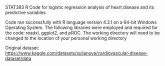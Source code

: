 STAT383 R Code for logistic regression analysis of heart disease and its predictive variables

Code ran successfully with R language version 4.3.1 on a 64-bit Windows Operating System. 
The following libraries were employed and required for the code: readxl, ggplot2,  and pROC.
The working directory will need to be changed to the location of your personal working directory

Original dataset: https://www.kaggle.com/datasets/sulianova/cardiovascular-disease-dataset/data

